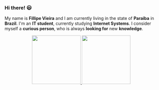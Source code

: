 ### Hi there! 😃
My name is **Fillipe Vieira** and I am currently living in the state of **Paraiba** in **Brazil**.
I'm an **IT student**, currently studying **Internet Systems**.
I consider myself a **curious person**, who is always **looking for** new **knowledge**.
</br>

<div align="center">
  <a href="https://github.com/fillipevieira92">
  <img height="160em" src="https://github-readme-stats.vercel.app/api?username=fillipevieira92&show_icons=true&theme=dark&include_all_commits=true&count_private=true"/>
  <img height="160em" src="https://github-readme-stats.vercel.app/api/top-langs/?username=fillipevieira92&layout=compact&langs_count=7&theme=dark"/>
</div>
